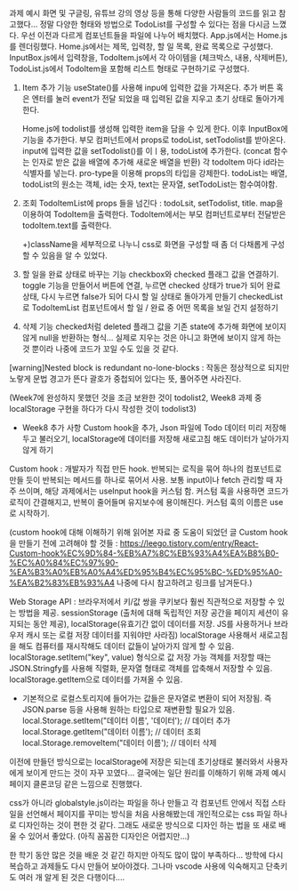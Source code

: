 과제 예시 화면 및 구글링, 유튜브 강의 영상 등을 통해 다양한 사람들의 코드를 읽고 참고했다...
정말 다양한 형태와 방법으로 TodoList를 구성할 수 있다는 점을 다시금 느꼈다.
우선 이전과 다르게 컴포넌트들을 파일에 나누어 배치했다.
App.js에서는 Home.js를 렌더링했다.
Home.js에서는 제목, 입력창, 할 일 목록, 완료 목록으로 구성했다.
InputBox.js에서 입력창을,
TodoItem.js에서 각 아이템을 (체크박스, 내용, 삭제버튼),
TodoList.js에서 TodoItem을 포함해 리스트 형태로 구현하기로 구성했다.

1. Item 추가 기능
   useState()를 사용해 inpu에 입력한 값을 가져온다.
   추가 버튼 혹은 엔터를 눌러 event가 전달 되었을 때 입력된 값을 지우고 초기 상태로 돌아가게 한다.

   Home.js에 todolist를 생성해 입력한 item을 담을 수 있게 한다. 이후 InputBox에 기능을 추가한다. 부모 컴퍼넌트에서 props로 todoList, setTodolist를 받아온다. input에 입력한 값을 setTodolist()를 이ㅣ용, todoList에 추가한다. (concat 함수는 인자로 받은 값을 배열에 추가해 새로운 배열을 반환)
   각 todoItem 마다 id라는 식별자를 넣는다.
   pro-type을 이용해 props의 타입을 강제한다. todoList는 배열, todoList의 원소는 객체, id는 숫자, text는 문자열, setTodoList는 함수여야함.

2. 조회
   TodoItemList에 props 들을 넘긴다 : todoLsit, setTodolist, title. map을 이용하여 TodoItem을 출력한다.
   TodoItem에서는 부모 컴퍼넌트로부터 전달받은 todoItem.text를 출력한다.

   +)className을 세부적으로 나누니 css로 화면을 구성할 때 좀 더 다채롭게 구성할 수 있음을 알 수 있었다.

3. 할 일을 완료 상태로 바꾸는 기능
   checkbox와 checked 플래그 값을 연결하기.
   toggle 기능을 만들어서 버튼에 연결, 누르면 checked 상태가 true가 되어 완료 상태, 다시 누르면 false가 되어 다시 할 일 상태로 돌아가게 만들기
   checkedList로 TodoItemList 컴포넌트에서 할 일 / 완료 중 어떤 목록을 보일 건지 설정하기

4. 삭제 기능
   checked처럼 deleted 플래그 값을 기존 state에 추가해 화면에 보이지 않게 null을 반환하는 형식...
   실제로 지우는 것은 아니고 화면에 보이지 않게 하는 것 뿐이라 나중에 코드가 꼬일 수도 있을 것 같다.

[warning]Nested block is redundant no-lone-blocks
: 작동은 정상적으로 되지만 노랗게 문법 경고가 뜬다
괄호가 중첩되어 있다는 뜻, 풀어주면 사라진다.

(Week7에 완성하지 못했던 것을 조금 보완한 것이 todolist2,
Week8 과제 중 localStorage 구현을 하다가 다시 작성한 것이 todolist3)

- Week8 추가 사항
  Custom hook을 추가, Json 파일에 Todo 데이터 미리 저장해 두고 불러오기, localStorage에 데이터를 저장해 새로고침 해도 데이터가 날아가지 않게 하기

Custom hook : 개발자가 직접 만든 hook. 반복되는 로직을 묶어 하나의 컴포넌트로 만들 듯이 반복되는 메서드를 하나로 묶어서 사용. 보통 input이나 fetch 관리할 때 자주 쓰이며, 해당 과제에서는 useInput hook을 커스텀 함.
커스텀 훅을 사용하면 코드가 로직이 간결해지고, 반복이 줄어들며 유지보수에 용이해진다. 커스텀 훅의 이름은 use로 시작하기.

(custom hook에 대해 이해하기 위해 읽어본 자료 중 도움이 되었던 글
Custom hook을 만들기 전에 고려해야 할 것들 :
https://leego.tistory.com/entry/React-Custom-hook%EC%9D%84-%EB%A7%8C%EB%93%A4%EA%B8%B0-%EC%A0%84%EC%97%90-%EA%B3%A0%EB%A0%A4%ED%95%B4%EC%95%BC-%ED%95%A0-%EA%B2%83%EB%93%A4
나중에 다시 참고하려고 링크를 남겨둔다.)

Web Storage API : 브라우저에서 키/값 쌍을 쿠키보다 훨씬 직관적으로 저장할 수 있는 방법을 제공. sessionStorage (출처에 대해 독립적인 저장 공간을 페이지 세션이 유지되는 동안 제공), localStorage(유효기간 없이 데이터를 저장. JS를 사용하거나 브라우저 캐시 또는 로컬 저장 데이터를 지워야만 사라짐)
localStorage 사용해서 새로고침을 해도 컴퓨터를 재시작해도 데이터 값들이 날아가지 않게 할 수 있음.
localStorage.setItem("key", value) 형식으로 값 저장 가능
객체를 저장할 때는 JSON.Stringfy를 사용해 직렬화, 문자열 형태로 객체를 압축해서 저장할 수 있음.
localStorage.getItem으로 데이터를 가져올 수 있음.

- 기본적으로 로컬스토리지에 들어가는 값들은 문자열로 변환이 되어 저장됨. 즉 JSON.parse 등을 사용해 원하는 타입으로 재변환할 필요가 있음.
  local.Storage.setItem("데이터 이름', '데이터'); // 데이터 추가
  local.Storage.getItem("데이터 이름'); // 데이터 조회
  local.Storage.removeItem("데이터 이름'); // 데이터 삭제

이전에 만들던 방식으로는 localStorage에 저장은 되는데 초기상태로 불러와서 사용자에게 보이게 만드는 것이 자꾸 꼬였다...
결국에는 일단 원리를 이해하기 위해 과제 예시 페이지 클론코딩 같은 느낌으로 진행했다.

css가 아니라 globalstyle.js이라는 파일을 하나 만들고 각 컴포넌트 안에서 직접 스타일을 선언해서 페이지를 꾸미는 방식을 처음 사용해봤는데 개인적으로는 css 파일 하나로 디자인하는 것이 편한 것 같다.
그래도 새로운 방식으로 디자인 하는 법을 또 새로 배울 수 있어서 좋았다.
(아직 꼼꼼한 디자인은 어렵지만...)

한 학기 동안 많은 것을 배운 것 같긴 하지만 아직도 많이 많이 부족하다...
방학에 다시 복습하고 과제들도 다시 만들어 보아야겠다.
그나마 vscode 사용에 익숙해지고 단축키도 여러 개 알게 된 것은 다행이다....
